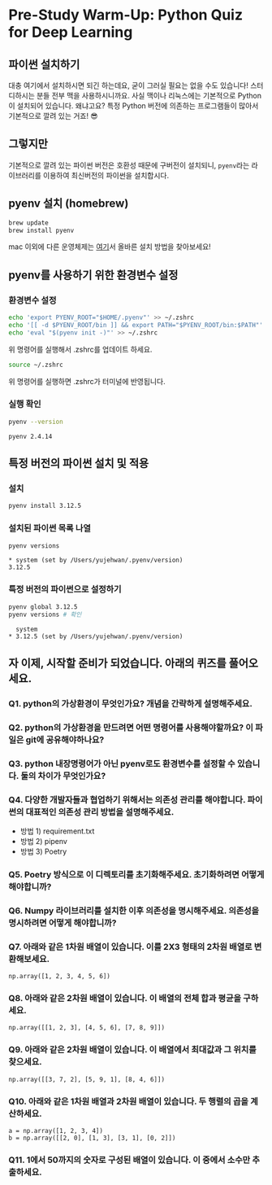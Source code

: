 # Pre-Study Warm-Up: Python Quiz for Deep Learning

## 파이썬 설치하기

대충 여기에서 설치하시면 되긴 하는데요, 굳이 그러실 필요는 없을 수도 있습니다! 스터디하시는 분들 전부 맥을 사용하시니까요. 사실 맥이나 리눅스에는 기본적으로 Python이 설치되어 있습니다. 왜냐고요? 특정 Python 버전에 의존하는 프로그램들이 많아서 기본적으로 깔려 있는 거죠! 😎

## 그렇지만

기본적으로 깔려 있는 파이썬 버전은 호환성 때문에 구버전이 설치되니, `pyenv`라는 라이브러리를 이용하여 최신버전의 파이썬을 설치합시다.

## pyenv 설치 (homebrew)

```sh
brew update
brew install pyenv
```

mac 이외에 다른 운영체제는 [여기](https://github.com/pyenv/pyenv?tab=readme-ov-file#installation)서 올바른 설치 방법을 찾아보세요!

## pyenv를 사용하기 위한 환경변수 설정

### 환경변수 설정

```sh
echo 'export PYENV_ROOT="$HOME/.pyenv"' >> ~/.zshrc
echo '[[ -d $PYENV_ROOT/bin ]] && export PATH="$PYENV_ROOT/bin:$PATH"' >> ~/.zshrc
echo 'eval "$(pyenv init -)"' >> ~/.zshrc
```

위 명령어를 실행해서 .zshrc를 업데이트 하세요.

```sh
source ~/.zshrc
```

위 명령어를 실행하면 .zshrc가 터미널에 반영됩니다.

### 실행 확인

```sh
pyenv --version
```

```text
pyenv 2.4.14
```

## 특정 버전의 파이썬 설치 및 적용

### 설치

```sh
pyenv install 3.12.5
```

### 설치된 파이썬 목록 나열

```sh
pyenv versions
```

```text
* system (set by /Users/yujehwan/.pyenv/version)
3.12.5
```

### 특정 버전의 파이썬으로 설정하기

```sh
pyenv global 3.12.5
pyenv versions # 확인
```

```text
  system
* 3.12.5 (set by /Users/yujehwan/.pyenv/version)
```

## 자 이제, 시작할 준비가 되었습니다. 아래의 퀴즈를 풀어오세요.

### Q1. python의 가상환경이 무엇인가요? 개념을 간략하게 설명해주세요.

### Q2. python의 가상환경을 만드려면 어떤 명령어를 사용해야할까요? 이 파일은 git에 공유해야하나요?

### Q3. python 내장명령어가 아닌 pyenv로도 환경변수를 설정할 수 있습니다. 둘의 차이가 무엇인가요?

### Q4. 다양한 개발자들과 협업하기 위해서는 의존성 관리를 해야합니다. 파이썬의 대표적인 의존성 관리 방법을 설명해주세요.

- 방법 1) requirement.txt
- 방법 2) pipenv
- 방법 3) Poetry

### Q5. Poetry 방식으로 이 디렉토리를 초기화해주세요. 초기화하려면 어떻게 해야합니까?

### Q6. Numpy 라이브러리를 설치한 이후 의존성을 명시해주세요. 의존성을 명시하려면 어떻게 해야합니까?

### Q7. 아래와 같은 1차원 배열이 있습니다. 이를 2X3 형태의 2차원 배열로 변환해보세요.

```
np.array([1, 2, 3, 4, 5, 6])
```

### Q8. 아래와 같은 2차원 배열이 있습니다. 이 배열의 전체 합과 평균을 구하세요.

```
np.array([[1, 2, 3], [4, 5, 6], [7, 8, 9]])
```

### Q9. 아래와 같은 2차원 배열이 있습니다. 이 배열에서 최대값과 그 위치를 찾으세요.

```text
np.array([[3, 7, 2], [5, 9, 1], [8, 4, 6]])
```

### Q10. 아래와 같은 1차원 배열과 2차원 배열이 있습니다. 두 행렬의 곱을 계산하세요.

```text
a = np.array([1, 2, 3, 4])
b = np.array([[2, 0], [1, 3], [3, 1], [0, 2]])
```

### Q11. 1에서 50까지의 숫자로 구성된 배열이 있습니다. 이 중에서 소수만 추출하세요.
